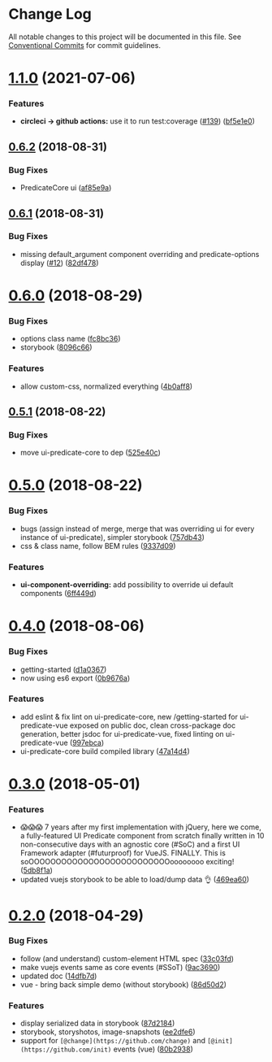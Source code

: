 # Change Log

All notable changes to this project will be documented in this file.
See [Conventional Commits](https://conventionalcommits.org) for commit guidelines.

<a name="1.1.0"></a>
# [1.1.0](https://github.com/FGRibreau/ui-predicate/compare/ui-predicate-vue@1.0.0...ui-predicate-vue@1.1.0) (2021-07-06)


### Features

* **circleci -> github actions:** use it to run test:coverage ([#139](https://github.com/FGRibreau/ui-predicate/issues/139)) ([bf5e1e0](https://github.com/FGRibreau/ui-predicate/commit/bf5e1e0))




<a name="0.6.2"></a>
## [0.6.2](https://github.com/FGRibreau/ui-predicate/compare/ui-predicate-vue@0.6.1...ui-predicate-vue@0.6.2) (2018-08-31)


### Bug Fixes

* PredicateCore ui ([af85e9a](https://github.com/FGRibreau/ui-predicate/commit/af85e9a))




<a name="0.6.1"></a>
## [0.6.1](https://github.com/FGRibreau/ui-predicate/compare/ui-predicate-vue@0.6.0...ui-predicate-vue@0.6.1) (2018-08-31)


### Bug Fixes

* missing default_argument component overriding and predicate-options display ([#12](https://github.com/FGRibreau/ui-predicate/issues/12)) ([82df478](https://github.com/FGRibreau/ui-predicate/commit/82df478))




<a name="0.6.0"></a>
# [0.6.0](https://github.com/FGRibreau/ui-predicate/compare/ui-predicate-vue@0.5.1...ui-predicate-vue@0.6.0) (2018-08-29)


### Bug Fixes

* options class name ([fc8bc36](https://github.com/FGRibreau/ui-predicate/commit/fc8bc36))
* storybook ([8096c66](https://github.com/FGRibreau/ui-predicate/commit/8096c66))


### Features

* allow custom-css, normalized everything ([4b0aff8](https://github.com/FGRibreau/ui-predicate/commit/4b0aff8))




<a name="0.5.1"></a>
## [0.5.1](https://github.com/FGRibreau/ui-predicate/compare/ui-predicate-vue@0.5.0...ui-predicate-vue@0.5.1) (2018-08-22)


### Bug Fixes

* move ui-predicate-core to dep ([525e40c](https://github.com/FGRibreau/ui-predicate/commit/525e40c))




<a name="0.5.0"></a>
# [0.5.0](https://github.com/FGRibreau/ui-predicate/compare/ui-predicate-vue@0.4.0...ui-predicate-vue@0.5.0) (2018-08-22)


### Bug Fixes

* bugs (assign instead of merge, merge that was overriding ui for every instance of ui-predicate), simpler storybook ([757db43](https://github.com/FGRibreau/ui-predicate/commit/757db43))
* css & class name, follow BEM rules ([9337d09](https://github.com/FGRibreau/ui-predicate/commit/9337d09))


### Features

* **ui-component-overriding:** add possibility to override ui default components ([6ff449d](https://github.com/FGRibreau/ui-predicate/commit/6ff449d))




<a name="0.4.0"></a>
# [0.4.0](https://github.com/FGRibreau/ui-predicate/compare/ui-predicate-vue@0.3.0...ui-predicate-vue@0.4.0) (2018-08-06)


### Bug Fixes

* getting-started ([d1a0367](https://github.com/FGRibreau/ui-predicate/commit/d1a0367))
* now using es6 export ([0b9676a](https://github.com/FGRibreau/ui-predicate/commit/0b9676a))


### Features

* add eslint & fix lint on ui-predicate-core, new /getting-started for ui-predicate-vue exposed on public doc, clean cross-package doc generation, better jsdoc for ui-predicate-vue, fixed linting on ui-predicate-vue ([997ebca](https://github.com/FGRibreau/ui-predicate/commit/997ebca))
* ui-predicate-core build compiled library ([47a14d4](https://github.com/FGRibreau/ui-predicate/commit/47a14d4))




<a name="0.3.0"></a>
# [0.3.0](https://github.com/FGRibreau/ui-predicate/compare/ui-predicate-vue@0.2.0...ui-predicate-vue@0.3.0) (2018-05-01)


### Features

* 😱😱😱 7 years after my first implementation with jQuery, here we come, a fully-featured UI Predicate component from scratch finally written in 10 non-consecutive days with an agnostic core (#SoC) and a first UI Framework adapter (#futurproof) for VueJS. FINALLY. This is soOOOOOOOOOOOOOOOOOOOOOOOOOOoooooooo exciting! ([5db8f1a](https://github.com/FGRibreau/ui-predicate/commit/5db8f1a))
* updated vuejs storybook to be able to load/dump data 👌 ([469ea60](https://github.com/FGRibreau/ui-predicate/commit/469ea60))




<a name="0.2.0"></a>
# [0.2.0](https://github.com/FGRibreau/ui-predicate/compare/ui-predicate-vue@0.1.2...ui-predicate-vue@0.2.0) (2018-04-29)


### Bug Fixes

* follow (and understand) custom-element HTML spec ([33c03fd](https://github.com/FGRibreau/ui-predicate/commit/33c03fd))
* make vuejs events same as core events (#SSoT) ([9ac3690](https://github.com/FGRibreau/ui-predicate/commit/9ac3690))
* updated doc ([14dfb7d](https://github.com/FGRibreau/ui-predicate/commit/14dfb7d))
* vue - bring back simple demo (without storybook) ([86d50d2](https://github.com/FGRibreau/ui-predicate/commit/86d50d2))


### Features

* display serialized data in storybook ([87d2184](https://github.com/FGRibreau/ui-predicate/commit/87d2184))
* storybook, storyshotos, image-snapshots ([ee2dfe6](https://github.com/FGRibreau/ui-predicate/commit/ee2dfe6))
* support for `[@change](https://github.com/change)` and `[@init](https://github.com/init)` events (vue) ([80b2938](https://github.com/FGRibreau/ui-predicate/commit/80b2938))
